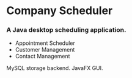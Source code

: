 # Company Scheduler
### A Java desktop scheduling application.

 - Appointment Scheduler
 - Customer Management
 - Contact Management

MySQL storage backend. JavaFX GUI.